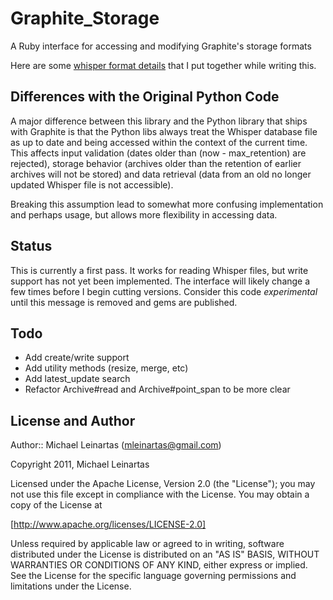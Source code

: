Graphite\_Storage
================

A Ruby interface for accessing and modifying Graphite's storage formats

Here are some [whisper format details](http://readthedocs.org/docs/graphite/en/latest/whisper.html)
that I put together while writing this.

Differences with the Original Python Code
-----------------------------------------
A major difference between this library and the Python library that ships with Graphite is that the
Python libs always treat the Whisper database file as up to date and being accessed within the context
of the current time. This affects input validation (dates older than (now - max\_retention) are rejected),
storage behavior (archives older than the retention of earlier archives will not be stored) and data
retrieval (data from an old no longer updated Whisper file is not accessible).

Breaking this assumption lead to somewhat more confusing implementation and perhaps usage, but allows
more flexibility in accessing data.

Status
------
This is currently a first pass. It works for reading Whisper files, but write support has not yet been
implemented. The interface will likely change a few times before I begin cutting versions. Consider this
code *experimental* until this message is removed and gems are published.

Todo
----
* Add create/write support
* Add utility methods (resize, merge, etc)
* Add latest\_update search
* Refactor Archive#read and Archive#point\_span to be more clear

License and Author
------------------
Author:: Michael Leinartas (<mleinartas@gmail.com>)

Copyright 2011, Michael Leinartas

Licensed under the Apache License, Version 2.0 (the "License");
you may not use this file except in compliance with the License.
You may obtain a copy of the License at

[http://www.apache.org/licenses/LICENSE-2.0]

Unless required by applicable law or agreed to in writing, software
distributed under the License is distributed on an "AS IS" BASIS,
WITHOUT WARRANTIES OR CONDITIONS OF ANY KIND, either express or implied.
See the License for the specific language governing permissions and
limitations under the License.
